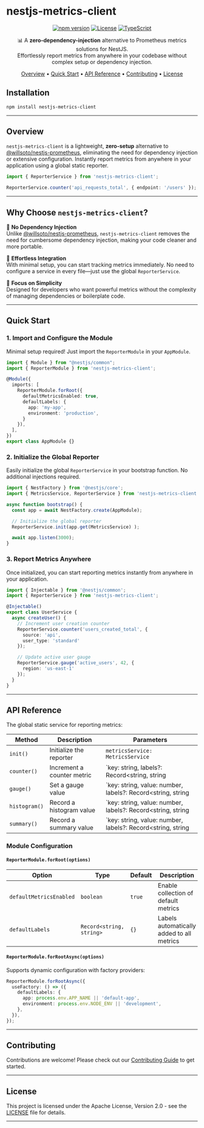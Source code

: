 # nestjs-metrics-client

<div align="center">

[![npm version](https://badge.fury.io/js/nestjs-metrics-client.svg)](https://badge.fury.io/js/nestjs-metrics-client)
[![License](https://img.shields.io/badge/License-Apache_2.0-blue.svg)](https://opensource.org/licenses/Apache-2.0)
[![TypeScript](https://img.shields.io/badge/TypeScript-Ready-blue.svg)](https://www.typescriptlang.org)

📊 A **zero-dependency-injection** alternative to Prometheus metrics solutions for NestJS.  
Effortlessly report metrics from anywhere in your codebase without complex setup or dependency injection.

[Overview](#overview) •
[Quick Start](#quick-start) •
[API Reference](#api-reference) •
[Contributing](#contributing) •
[License](#license)

</div>


## Installation

```bash
npm install nestjs-metrics-client
```
---

## Overview

`nestjs-metrics-client` is a lightweight, **zero-setup** alternative to [@willsoto/nestjs-prometheus](https://github.com/willsoto/nestjs-prometheus), eliminating the need for dependency injection or extensive configuration.
Instantly report metrics from anywhere in your application using a global static reporter.

```typescript
import { ReporterService } from 'nestjs-metrics-client';

ReporterService.counter('api_requests_total', { endpoint: '/users' });
```
---

## Why Choose `nestjs-metrics-client`?

🚀 **No Dependency Injection**  
   Unlike [@willsoto/nestjs-prometheus](https://github.com/willsoto/nestjs-prometheus), `nestjs-metrics-client` removes the need for cumbersome dependency injection, making your code cleaner and more portable.

🌟 **Effortless Integration**  
   With minimal setup, you can start tracking metrics immediately. No need to configure a service in every file—just use the global `ReporterService`.

🎯 **Focus on Simplicity**  
   Designed for developers who want powerful metrics without the complexity of managing dependencies or boilerplate code.

---

## Quick Start

### 1. Import and Configure the Module

Minimal setup required! Just import the `ReporterModule` in your `AppModule`.

```typescript
import { Module } from "@nestjs/common";
import { ReporterModule } from 'nestjs-metrics-client';

@Module({
  imports: [
    ReporterModule.forRoot({
      defaultMetricsEnabled: true,
      defaultLabels: {
        app: 'my-app',
        environment: 'production',
      }
    }),
  ],
})
export class AppModule {}
```

### 2. Initialize the Global Reporter

Easily initialize the global `ReporterService` in your bootstrap function. No additional injections required.

```typescript
import { NestFactory } from '@nestjs/core';
import { MetricsService, ReporterService } from 'nestjs-metrics-client';

async function bootstrap() {
  const app = await NestFactory.create(AppModule);

  // Initialize the global reporter
  ReporterService.init(app.get(MetricsService) );

  await app.listen(3000);
}
```

### 3. Report Metrics Anywhere

Once initialized, you can start reporting metrics instantly from anywhere in your application.

```typescript
import { Injectable } from '@nestjs/common';
import { ReporterService } from 'nestjs-metrics-client';

@Injectable()
export class UserService {
  async createUser() {
    // Increment user creation counter
    ReporterService.counter('users_created_total', {
      source: 'api',
      user_type: 'standard'
    });

    // Update active user gauge
    ReporterService.gauge('active_users', 42, {
      region: 'us-east-1'
    });
  }
}
```
---

## API Reference

The global static service for reporting metrics:

| Method       | Description                 | Parameters                                                  |
|--------------|-----------------------------|-------------------------------------------------------------|
| `init()`     | Initialize the reporter     | `metricsService: MetricsService`                           |
| `counter()`  | Increment a counter metric  | `key: string, labels?: Record<string, string | number>`     |
| `gauge()`    | Set a gauge value           | `key: string, value: number, labels?: Record<string, string | number>` |
| `histogram()`| Record a histogram value    | `key: string, value: number, labels?: Record<string, string | number>, buckets?: number[]` |
| `summary()`  | Record a summary value      | `key: string, value: number, labels?: Record<string, string | number>, percentiles?: number[]` |

### Module Configuration

#### `ReporterModule.forRoot(options)`

| Option                  | Type                       | Default    | Description                                   |
|-------------------------|----------------------------|------------|-----------------------------------------------|
| `defaultMetricsEnabled` | `boolean`                 | `true`     | Enable collection of default metrics          |
| `defaultLabels`         | `Record<string, string>`  | `{}`       | Labels automatically added to all metrics     |

#### `ReporterModule.forRootAsync(options)`

Supports dynamic configuration with factory providers:

```typescript
ReporterModule.forRootAsync({
  useFactory: () => ({
    defaultLabels: {
      app: process.env.APP_NAME || 'default-app',
      environment: process.env.NODE_ENV || 'development',
    },
  }),
});
```

---

## Contributing

Contributions are welcome! Please check out our [Contributing Guide](CONTRIBUTING.md) to get started.

---

## License

This project is licensed under the Apache License, Version 2.0 - see the [LICENSE](LICENSE) file for details.

---
